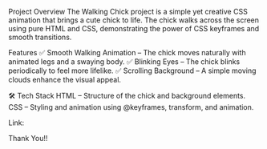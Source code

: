Project Overview
The Walking Chick project is a simple yet creative CSS animation that brings a cute chick to life. The chick walks across the screen using pure HTML and CSS, demonstrating the power of CSS keyframes and smooth transitions.

Features
✅ Smooth Walking Animation – The chick moves naturally with animated legs and a swaying body.
✅ Blinking Eyes – The chick blinks periodically to feel more lifelike.
✅ Scrolling Background – A simple moving clouds enhance the visual appeal.

🛠️ Tech Stack
HTML – Structure of the chick and background elements.
CSS – Styling and animation using @keyframes, transform, and animation.

Link: 

Thank You!!
